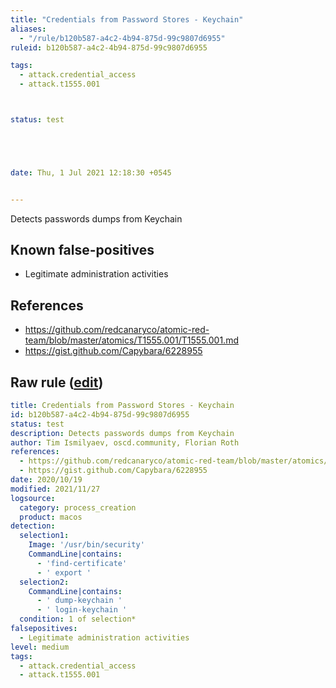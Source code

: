 ```yaml
---
title: "Credentials from Password Stores - Keychain"
aliases:
  - "/rule/b120b587-a4c2-4b94-875d-99c9807d6955"
ruleid: b120b587-a4c2-4b94-875d-99c9807d6955

tags:
  - attack.credential_access
  - attack.t1555.001



status: test





date: Thu, 1 Jul 2021 12:18:30 +0545


---
```


Detects passwords dumps from Keychain

<!--more-->


## Known false-positives

* Legitimate administration activities



## References

* https://github.com/redcanaryco/atomic-red-team/blob/master/atomics/T1555.001/T1555.001.md
* https://gist.github.com/Capybara/6228955


## Raw rule ([edit](https://github.com/SigmaHQ/sigma/edit/master/rules/linux/macos/process_creation/proc_creation_macos_creds_from_keychain.yml))
```yaml
title: Credentials from Password Stores - Keychain
id: b120b587-a4c2-4b94-875d-99c9807d6955
status: test
description: Detects passwords dumps from Keychain
author: Tim Ismilyaev, oscd.community, Florian Roth
references:
  - https://github.com/redcanaryco/atomic-red-team/blob/master/atomics/T1555.001/T1555.001.md
  - https://gist.github.com/Capybara/6228955
date: 2020/10/19
modified: 2021/11/27
logsource:
  category: process_creation
  product: macos
detection:
  selection1:
    Image: '/usr/bin/security'
    CommandLine|contains:
      - 'find-certificate'
      - ' export '
  selection2:
    CommandLine|contains:
      - ' dump-keychain '
      - ' login-keychain '
  condition: 1 of selection*
falsepositives:
  - Legitimate administration activities
level: medium
tags:
  - attack.credential_access
  - attack.t1555.001

```

